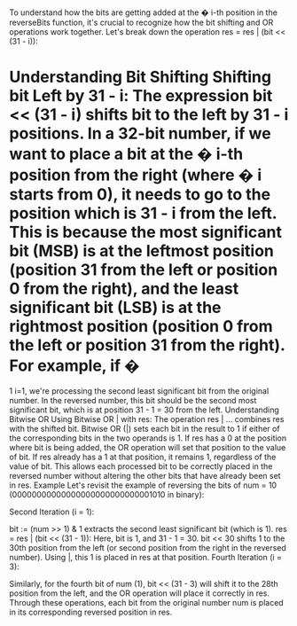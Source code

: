 To understand how the bits are getting added at the
�
i-th position in the reverseBits function, it's crucial to recognize how the bit shifting and OR operations work together. Let's break down the operation res = res | (bit << (31 - i)):

Understanding Bit Shifting
Shifting bit Left by 31 - i:
The expression bit << (31 - i) shifts bit to the left by 31 - i positions.
In a 32-bit number, if we want to place a bit at the
�
i-th position from the right (where
�
i starts from 0), it needs to go to the position which is 31 - i from the left.
This is because the most significant bit (MSB) is at the leftmost position (position 31 from the left or position 0 from the right), and the least significant bit (LSB) is at the rightmost position (position 0 from the left or position 31 from the right).
For example, if
�
=
1
i=1, we're processing the second least significant bit from the original number. In the reversed number, this bit should be the second most significant bit, which is at position 31 - 1 = 30 from the left.
Understanding Bitwise OR
Using Bitwise OR | with res:
The operation res | ... combines res with the shifted bit.
Bitwise OR (|) sets each bit in the result to 1 if either of the corresponding bits in the two operands is 1.
If res has a 0 at the position where bit is being added, the OR operation will set that position to the value of bit.
If res already has a 1 at that position, it remains 1, regardless of the value of bit.
This allows each processed bit to be correctly placed in the reversed number without altering the other bits that have already been set in res.
Example
Let's revisit the example of reversing the bits of num = 10 (00000000000000000000000000001010 in binary):

Second Iteration (i = 1):

bit := (num >> 1) & 1 extracts the second least significant bit (which is 1).
res = res | (bit << (31 - 1)): Here, bit is 1, and 31 - 1 = 30.
bit << 30 shifts 1 to the 30th position from the left (or second position from the right in the reversed number).
Using |, this 1 is placed in res at that position.
Fourth Iteration (i = 3):

Similarly, for the fourth bit of num (1), bit << (31 - 3) will shift it to the 28th position from the left, and the OR operation will place it correctly in res.
Through these operations, each bit from the original number num is placed in its corresponding reversed position in res.
